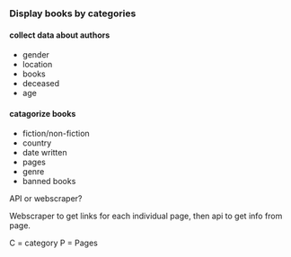 ### Display books by categories

#### collect data about authors
* gender
* location
* books
* deceased
* age

#### catagorize books
* fiction/non-fiction
* country
* date written
* pages
* genre
* banned books

API or webscraper?

Webscraper to get links for each individual page, then api to get info from page.

C = category
P = Pages